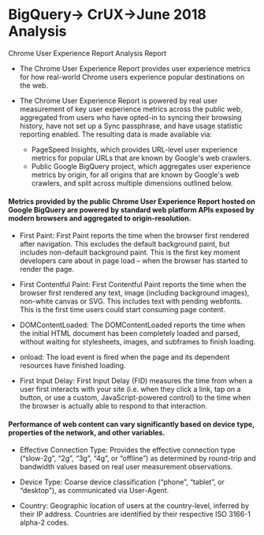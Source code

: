 # BigQuery-> CrUX->June 2018 Analysis
Chrome User Experience Report Analysis Report

* The Chrome User Experience Report provides user experience metrics for how real-world Chrome users experience popular destinations on the web.

* The Chrome User Experience Report is powered by real user measurement of key user experience metrics across the public web, aggregated from users who have opted-in to syncing their browsing history, have not set up a Sync passphrase, and have usage statistic reporting enabled. The resulting data is made available via:

    * PageSpeed Insights, which provides URL-level user experience metrics for popular URLs that are known by Google's web crawlers.
    * Public Google BigQuery project, which aggregates user experience metrics by origin, for all origins that are known by Google's web crawlers, and split across multiple dimensions outlined below.

#### Metrics provided by the public Chrome User Experience Report hosted on Google BigQuery are powered by standard web platform APIs exposed by modern browsers and aggregated to origin-resolution.

* First Paint: First Paint reports the time when the browser first rendered after navigation. This excludes the default background paint, but includes non-default background paint. This is the first key moment developers care about in page load – when the browser has started to render the page.

* First Contentful Paint: First Contentful Paint reports the time when the browser first rendered any text, image (including background images), non-white canvas or SVG. This includes text with pending webfonts. This is the first time users could start consuming page content.

* DOMContentLoaded: The DOMContentLoaded reports the time when the initial HTML document has been completely loaded and parsed, without waiting for stylesheets, images, and subframes to finish loading.

* onload: The load event is fired when the page and its dependent resources have finished loading.

* First Input Delay: First Input Delay (FID) measures the time from when a user first interacts with your site (i.e. when they click a link, tap on a button, or use a custom, JavaScript-powered control) to the time when the browser is actually able to respond to that interaction.

#### Performance of web content can vary significantly based on device type, properties of the network, and other variables.

* Effective Connection Type: Provides the effective connection type (“slow-2g”, “2g”, “3g”, “4g”, or “offline”) as determined by round-trip and bandwidth values based on real user measurement observations.

* Device Type: Coarse device classification (“phone”, “tablet”, or “desktop”), as communicated via User-Agent.

* Country: Geographic location of users at the country-level, inferred by their IP address. Countries are identified by their respective ISO 3166-1 alpha-2 codes.